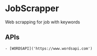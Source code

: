 # JobScrapper
Web scrapping for job with keywords


## APIs
    - [WORDSAPI]('https://www.wordsapi.com')